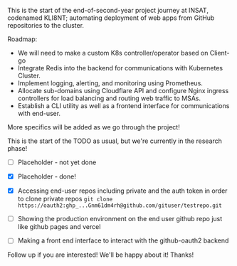 This is the start of the end-of-second-year project journey at INSAT, codenamed KLI8NT; automating deployment of web apps from GitHub repositories to the cluster.

Roadmap:

- We will need to make a custom K8s controller/operator based on Client-go
- Integrate Redis into the backend for communications with Kubernetes Cluster.
- Implement logging, alerting, and monitoring using Prometheus.
- Allocate sub-domains using Cloudflare API and configure Nginx ingress controllers for load balancing and routing web traffic to MSAs.
- Establish a CLI utility as well as a frontend interface for communications with end-user.

More specifics will be added as we go through the project!

This is the start of the TODO as usual, but we're currently in the research phase!

- [ ] Placeholder - not yet done
- [x] Placeholder - done!

- [x] Accessing end-user repos including private and the auth token in order to clone private repos `git clone https://oauth2:ghp_...Gnm61dm4rh@github.com/gituser/testrepo.git`
- [ ] Showing the production environment on the end user github repo just like github pages and vercel
- [ ] Making a front end interface to interact with the github-oauth2 backend

Follow up if you are interested! We'll be happy about it!
Thanks!
